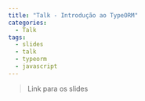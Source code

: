 ```yaml
---
title: "Talk - Introdução ao TypeORM"
categories:
  - Talk
tags:
  - slides
  - talk
  - typeorm
  - javascript
---
```


> Link para os slides